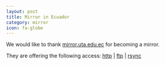 ```yaml
---
layout: post
title: Mirror in Ecuador
category: mirror
icon: fa-globe
---
```


We would like to thank [mirror.uta.edu.ec](http://mirror.uta.edu.ec) for becoming a mirror.

They are offering the following access: [http](http://mirror.uta.edu.ec/blackarch/) | [ftp](ftp://mirror.uta.edu.ec/blackarch/) | [rsync](rsync://mirror.uta.edu.ec/blackarch/)